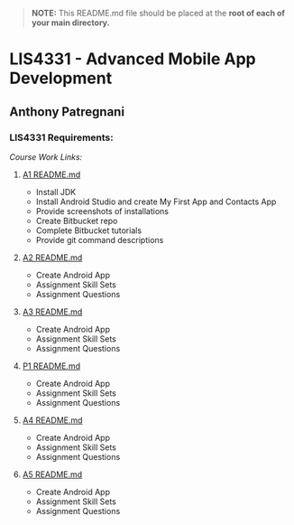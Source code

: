 > **NOTE:** This README.md file should be placed at the **root of each of your main directory.**

# LIS4331 - Advanced Mobile App Development

## Anthony Patregnani

### LIS4331 Requirements:

*Course Work Links:*

1. [A1 README.md](a1/README.md "My A1 README.md file")
    - Install JDK
    - Install Android Studio and create My First App and Contacts App
    - Provide screenshots of installations
    - Create Bitbucket repo
    - Complete Bitbucket tutorials 
    - Provide git command descriptions

2. [A2 README.md](a2/README.md "My A2 README.md file")
    - Create Android App
    - Assignment Skill Sets
    - Assignment Questions
3. [A3 README.md](a3/README.md "My A3 README.md file")
    - Create Android App
    - Assignment Skill Sets
    - Assignment Questions
4. [P1 README.md](p1/README.md "My P1 README.md file")
    - Create Android App
    - Assignment Skill Sets
    - Assignment Questions
5. [A4 README.md](a4/README.md "My A4 README.md file")
    - Create Android App
    - Assignment Skill Sets
    - Assignment Questions
6. [A5 README.md](a5/README.md "My A5 README.md file")
    - Create Android App
    - Assignment Skill Sets
    - Assignment Questions